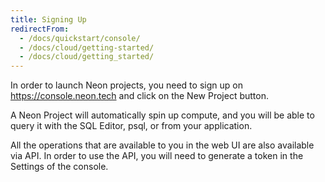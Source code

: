 ```yaml
---
title: Signing Up
redirectFrom:
  - /docs/quickstart/console/
  - /docs/cloud/getting-started/
  - /docs/cloud/getting_started/
---
```


In order to launch Neon projects, you need to sign up on <https://console.neon.tech> and click on the New Project button.

A Neon Project will automatically spin up compute, and you will be able to query it with the SQL Editor, psql, or from your application.

All the operations that are available to you in the web UI are also available via API. In order to use the API, you will need to generate a token in the Settings of the console.
